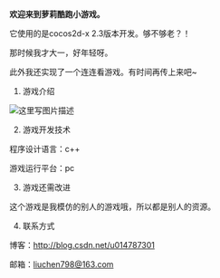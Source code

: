 **欢迎来到萝莉酷跑小游戏。**

它使用的是cocos2d-x 2.3版本开发。够不够老？！

那时候我才大一，好年轻呀。

此外我还实现了一个连连看游戏。有时间再传上来吧~

1. 游戏介绍

![这里写图片描述](http://img.blog.csdn.net/20160810164510086)

2. 游戏开发技术

程序设计语言：c++

游戏运行平台：pc


3. 游戏还需改进

这个游戏是我模仿的别人的游戏哦，所以都是别人的资源。

4.  联系方式

博客：http://blog.csdn.net/u014787301

邮箱：liuchen798@163.com

